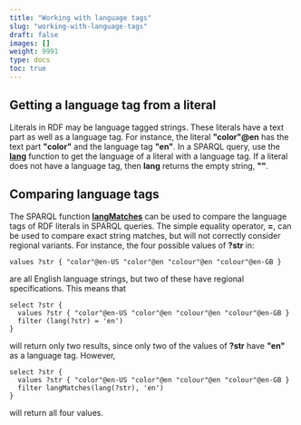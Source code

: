 ```yaml
---
title: "Working with language tags"
slug: "working-with-language-tags"
draft: false
images: []
weight: 9991
type: docs
toc: true
---
```


## Getting a language tag from a literal
Literals in RDF may be language tagged strings.  These literals have a text part as well as a language tag.  For instance, the literal **"color"@en** has the text part **"color"** and the language tag **"en"**.  In a SPARQL query, use the [**lang**][1] function to get the language of a literal with a language tag.  If a literal does not have a language tag, then **lang** returns the empty string, **""**.


  [1]: https://www.w3.org/TR/sparql11-query/#func-lang

## Comparing language tags
The SPARQL function [**langMatches**][1] can be used to compare the language tags of RDF literals in SPARQL queries.  The simple equality operator, **=**, can be used to compare exact string matches, but will not correctly consider regional variants.  For instance, the four possible values of **?str** in:

<!-- language-all: sql -->

    values ?str { "color"@en-US "color"@en "colour"@en "colour"@en-GB }

are all English language strings, but two of these have regional specifications.  This means that 

    select ?str { 
      values ?str { "color"@en-US "color"@en "colour"@en "colour"@en-GB }
      filter (lang(?str) = 'en')
    }

will return only two results, since only two of the values of **?str** have **"en"** as a language tag.  However, 

    select ?str { 
      values ?str { "color"@en-US "color"@en "colour"@en "colour"@en-GB }
      filter langMatches(lang(?str), 'en')
    }

will return all four values.

  [1]: https://www.w3.org/TR/sparql11-query/#func-langMatches

